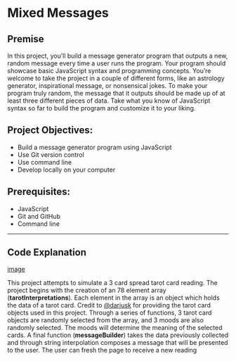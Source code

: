 # Mixed Messages

## Premise
In this project, you’ll build a message generator program that outputs a new, random message every time a user runs the program. Your program should showcase basic JavaScript syntax and programming concepts. You’re welcome to take the project in a couple of different forms, like an astrology generator, inspirational message, or nonsensical jokes. To make your program truly random, the message that it outputs should be made up of at least three different pieces of data. Take what you know of JavaScript syntax so far to build the program and customize it to your liking.

## Project Objectives:
- Build a message generator program using JavaScript
- Use Git version control
- Use command line
- Develop locally on your computer

## Prerequisites:
- JavaScript
- Git and GitHub
- Command line

---

## Code Explanation

[image](https://github.com/osita-igwe/16.Project-mixedMessages/blob/main/tarot_screenshot.png)

This project attempts to simulate a 3 card spread tarot card reading. The project begins with the creation of an 78 element array (<b>tarotInterpretations</b>). Each element in the array is an object which holds the data of a tarot card. Credit to [@dariusk](https://github.com/dariusk/corpora/blob/master/data/divination/tarot_interpretations.json) for providing the tarot card objects used in this project. Through a series of functions, 3 tarot card objects are randomly selected from the array, and 3 moods are also randomly selected. The moods will determine the meaning of the selected cards. A final function (<b>messageBuilder</b>) takes the data previously collected and through string interpolation composes a message that will be presented to the user. The user can fresh the page to receive a new reading
